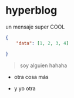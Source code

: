 # hyperblog

un mensaje super COOL

```json
{
    "data": [1, 2, 3, 4]

}
```

> soy alguien hahaha

* otra cosa más

* y yo otra
